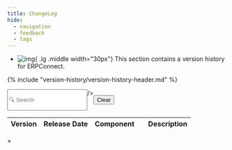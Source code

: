 ```yaml
---
title: ChangeLog
hide:
  - navigation
  - feedback
  - tags
---
```



<div class="grid cards" markdown>

-   ![img](site:assets/images/logos/theo-thumbs.png){ .lg .middle width="30px"} This section contains a version history for ERPConnect.

</div>

{% include "version-history/version-history-header.md" %}

<div style="display:flex">
  <input class="input-search"
    id="search"
    type="text"
    placeholder="🔍 Search "

  />

  <button class="btn-clear md-button md-button--primary"
    _="on click set #search.value to '' then trigger keyup on #search">Clear</button>
</div>

<table id="catalogTable">
  <thead>
    <tr>
      <th>Version</th>
      <th>Release Date</th>
      <th>Component</th>
      <th> </th>
      <th>Description</th>
    </tr>
  </thead>
  <tbody id="catalogBody">
    <!-- Table body will be populated dynamically -->
  </tbody>
</table>

<!-- Modal HTML -->
<div id="modal" class="modal">
  <div class="modal-content">
    <span class="close">&times;</span>
    <div id="modalBody"></div>
  </div>
</div>

<script>
  // Function to fetch data from catalog.json
  const fetchData = async () => {
    try {
      const response = await fetch('../version-history-new/XtractUniversal/catalog.json');
      const data = await response.json();
      return data;
    } catch (error) {
      console.error('Error fetching catalog data:', error);
      return [];
    }
  };

  // Function to render a row in the table
  const renderRow = (item) => {
    const rows = item.Changes.map(change => {
      const row = document.createElement('tr');

      row.innerHTML = `
        <td>${item.Version}</td>
        <td style="width:12%">${item.LegacyReleaseDate.split(' ')[0]}</td>
        <td>${change.Component}</td>
        <td>
        ${item.IsBreaking ? '<img src="../version-history-new/link_broken.svg" alt="breaking-change" style="width:20px;">': ''}
        ${item.IsCritical ? '<img src="../version-history-new/critical.svg" alt="breaking-change" style="width:20px;">': ''}
        </td>
        <td>${item.IsBreaking ? 'Breaking Change: ': ''} ${item.IsCritical ? 'Critical Change: ': ''} ${change.Message} ${change.ReleaseNote ? ` <br><button class="show-more" data-release-note="${encodeURIComponent(change.ReleaseNote)}" style="cursor: pointer; color: #ED1A33;">(Open Release Notes)</button>` : ''}</td>
      `;
      return row;
    });
    return rows;
  };

  // Populate the table with data
  const populateTable = async () => {
    const data = await fetchData();
    const tableBody = document.getElementById('catalogBody');
    tableBody.innerHTML = ''; 
    data.forEach(item => {
      const rows = renderRow(item);
      rows.forEach(row => tableBody.appendChild(row));
    });
    addEventListeners(); 
  };

  const isMarkdown = (content) => {
    const markdownSyntax = ['*', '_', '**', '__', '[', ']', '`', '#', '##', '###', '####', '#####', '######'];
    return markdownSyntax.some((syntax) => content.includes(syntax));
  };

  const parseMarkdown = (markdownText) => {
    if (!isMarkdown(markdownText)) {
      return `<p>${markdownText}</p>`;
    }

    let htmlText = markdownText
      .replace(/^#\s+(.*)$/gm, '<h1>$1</h1>')
      .replace(/^##\s+(.*)$/gm, '<h2>$1</h2>')
      .replace(/^###\s+(.*)$/gm, '<h3>$1</h3>')
      .replace(/^####\s+(.*)$/gm, '<h4>$1</h4>')
      .replace(/^#####\s+(.*)$/gm, '<h5>$1</h5>')
      .replace(/^######\s+(.*)$/gm, '<h6>$1</h6>')
      .replace(/\*\*\*(.*?)\*\*\*/g, '<strong><em>$1</em></strong>')
      .replace(/\*\*(.*?)\*\*/g, '<strong>$1</strong>')
      .replace(/\*(.*?)\*/g, '<em>$1</em>')
      .replace(/`([^`]+)`/g, '<code class="highlight">$1</code>')
      .replace(/^-+\s*$/gm, '<hr>')
      .replace(/^\*\s+(.*)$/gm, '<li>$1</li>')
      .replace(/^- (.*)$/gm, '<li>$1</li>')
      .replace(/^\d+\.\s+(.*)$/gm, '<li>$1</li>')
      .replace(/^\s*-\s(.*)$/gm, (match, p1) => `<li>${p1}</li>`)
      .replace(/^\s*  -\s(.*)$/gm, (match, p1) => `<li style="margin-left: 20px;">${p1}</li>`)
      .replace(/(<li>.*<\/li>)/gs, '<ul>$1</ul>')
      .replace(/<\/ul>\n<ul>/g, '')
      .replace(/<\/ul><ul>/g, '')
      .replace(/^\>\s+(.*)$/gm, '<blockquote>$1</blockquote>')
      .replace(/^ReleaseNote:\s*"([^"]+)"$/gm, '<div class="release-note">$1</div>')
      .replace(/^(?!<h[1-6]>)(?!<div class="release-note">)(?!<blockquote>)(?!<li>)(?!<\/?ul>)(.*)$/gm, '<p>$1</p>')
      .replace(/\[([^\]]+)\]\(([^)]+)\)/g, '<a href="$2" target="_blank">$1</a>'); 

    return htmlText;
  }

  const addEventListeners = () => {
    const urlSearchParams = new URLSearchParams(window.location.search);
    const filterValue = urlSearchParams.get('filter');
    const filterInput = document.querySelector('.input-search');
    if (filterInput) {
      filterInput.value = filterValue || '';
      filterRows(filterValue || ''); 
      filterInput.addEventListener('input', () => {
        const newFilterValue = filterInput.value.toLowerCase();
        filterRows(newFilterValue);

        urlSearchParams.set('filter', newFilterValue);
        const newUrl = `${window.location.pathname}?${urlSearchParams.toString()}`;
        window.history.pushState({}, '', newUrl);
      });
    }

    const clearButton = document.querySelector('.btn-clear');
    if (clearButton) {
      clearButton.addEventListener('click', () => {
        filterInput.value = ''; 
        filterRows(''); 
        urlSearchParams.delete('filter');
        const newUrl = `${window.location.pathname}?${urlSearchParams.toString()}`;
        window.history.pushState({}, '', newUrl);
      });
    }

    const catalogTable = document.getElementById('catalogTable');
    if (catalogTable) {
      catalogTable.addEventListener('click', async (event) => {
        if (event.target.classList.contains('showMoreBtn')) {
          const versionRow = event.target.closest('tr');
          const versionCell = versionRow.querySelector('td:first-child');
          const version = versionCell.textContent;
          const additionalData = await fetchAdditionalData(version);
          if (additionalData) {
            console.log("ReleaseNote", additionalData);

            additionalData.forEach(dataObj => {
              event.target.textContent = `${dataObj.Component}`;
              const messageCell = document.createElement('td');
              messageCell.textContent = dataObj.Message;
              versionRow.appendChild(messageCell);

              if (dataObj.ReleaseNote !== undefined) {
                const noteCell = document.createElement('td');
                noteCell.innerHTML = parseMarkdown(dataObj.ReleaseNote);
                versionRow.appendChild(noteCell);
              }
            })
          }
        }
      });
    }
  };

  const updateURLParams = (filterValue) => {
    const urlSearchParams = new URLSearchParams(window.location.search);
    if (filterValue) {
      urlSearchParams.set('filter', filterValue);
    } else {
      urlSearchParams.delete('filter');
    }
    const newUrl = `${window.location.pathname}?${urlSearchParams.toString()}`;
    window.history.pushState({}, '', newUrl);
  };

const filterRows = (filterValue) => {
  const comparisonOperator = filterValue.charAt(0);
  const versionNumber = filterValue.slice(1).trim();

  document.querySelectorAll('#catalogBody tr').forEach(row => {
    const versionCell = row.querySelector('td:first-child');
    const descriptionCell = row.querySelector('td:nth-child(5)'); // Adjust if your description column is not the 4th one
    const version = versionCell.textContent.trim();
    const description = descriptionCell.textContent.trim().toLowerCase();
    const searchText = filterValue.toLowerCase();

    let displayRow = false;

    if (comparisonOperator === '>') {
      displayRow = compareVersions(version, versionNumber) > 0;
    } else if (comparisonOperator === '<') {
      displayRow = compareVersions(version, versionNumber) < 0;
    } else {
      displayRow = version.includes(searchText) || description.includes(searchText);
    }

    row.style.display = displayRow ? '' : 'none';
  });
};


  const compareVersions = (version1, version2) => {
    const parts1 = version1.split('.').map(part => parseInt(part));
    const parts2 = version2.split('.').map(part => parseInt(part));

    for (let i = 0; i < Math.min(parts1.length, parts2.length); i++) {
      if (parts1[i] !== parts2[i]) {
        return parts1[i] - parts2[i];
      }
    }

    return parts1.length - parts2.length;
  };

  // Read the search parameter from the URL and apply the filter
  window.addEventListener('load', () => {
    const urlSearchParams = new URLSearchParams(window.location.search);
    const filterValue = urlSearchParams.get('filter');
    const filterInput = document.getElementById('search');
    if (filterInput && filterValue) {
      filterInput.value = filterValue;
      filterRows(filterValue);
    }
  });

  populateTable();
</script>

<!-- --8<-- "version-history/ERPConnect.md" -->

<!---
Tabs:

=== "Xtract Universal"

    --8<-- "version-history/XtractUniversal.md"

=== "Theobald Extractors"

    --8<-- "version-history/TheobaldExtractors.md"
	
-->
